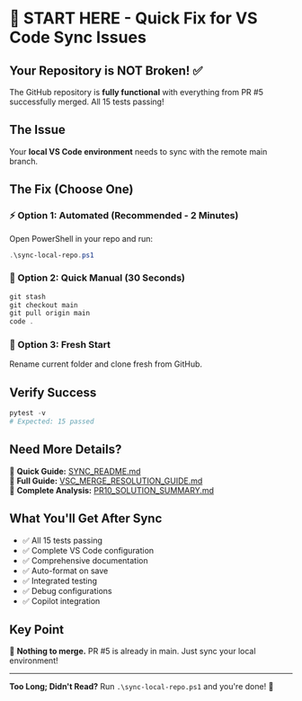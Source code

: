 # 🎯 START HERE - Quick Fix for VS Code Sync Issues

## Your Repository is NOT Broken! ✅

The GitHub repository is **fully functional** with everything from PR #5 successfully merged. All 15 tests passing!

## The Issue

Your **local VS Code environment** needs to sync with the remote main branch.

## The Fix (Choose One)

### ⚡ Option 1: Automated (Recommended - 2 Minutes)

Open PowerShell in your repo and run:

```powershell
.\sync-local-repo.ps1
```

### 🔧 Option 2: Quick Manual (30 Seconds)

```powershell
git stash
git checkout main
git pull origin main
code .
```

### 🔄 Option 3: Fresh Start

Rename current folder and clone fresh from GitHub.

## Verify Success

```powershell
pytest -v
# Expected: 15 passed
```

## Need More Details?

📖 **Quick Guide:** [SYNC_README.md](SYNC_README.md)  
📖 **Full Guide:** [VSC_MERGE_RESOLUTION_GUIDE.md](VSC_MERGE_RESOLUTION_GUIDE.md)  
📖 **Complete Analysis:** [PR10_SOLUTION_SUMMARY.md](PR10_SOLUTION_SUMMARY.md)

## What You'll Get After Sync

- ✅ All 15 tests passing
- ✅ Complete VS Code configuration
- ✅ Comprehensive documentation
- ✅ Auto-format on save
- ✅ Integrated testing
- ✅ Debug configurations
- ✅ Copilot integration

## Key Point

🎯 **Nothing to merge.** PR #5 is already in main. Just sync your local environment!

---

**Too Long; Didn't Read?** Run `.\sync-local-repo.ps1` and you're done! 🚀
